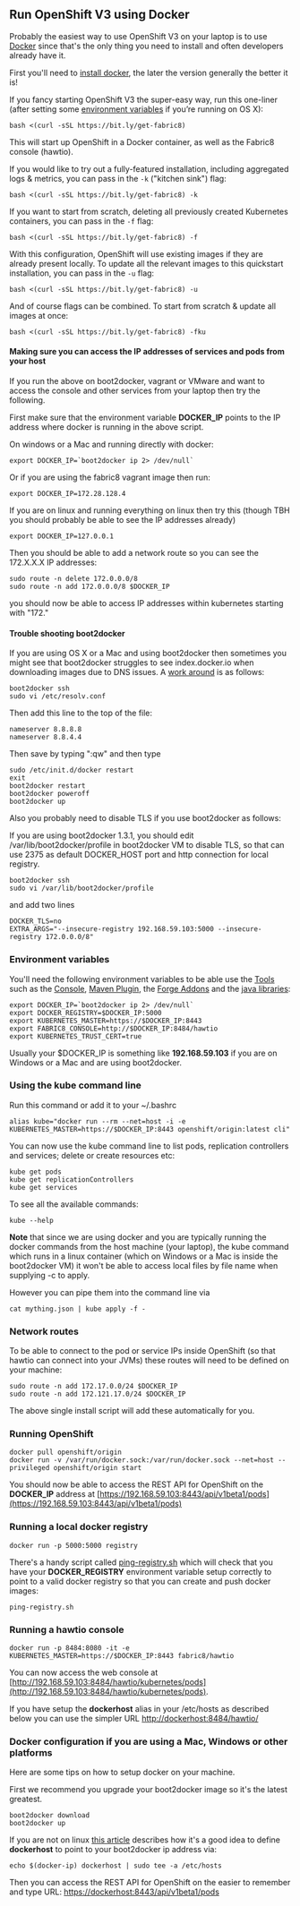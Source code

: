 ## Run OpenShift V3 using Docker

Probably the easiest way to use OpenShift V3 on your laptop is to use [Docker](https://docs.docker.com/) since that's the only thing you need to install and often developers already have it.

First you'll need to [install docker](https://docs.docker.com/installation/), the later the version generally the better it is!

If you fancy starting OpenShift V3 the super-easy way, run this one-liner (after setting some [environment variables](#environment-variables) if you’re running on OS X):

    bash <(curl -sSL https://bit.ly/get-fabric8)

This will start up OpenShift in a Docker container, as well as the Fabric8 console (hawtio).

If you would like to try out a fully-featured installation, including aggregated logs & metrics, you can pass in the `-k` ("kitchen sink") flag:

    bash <(curl -sSL https://bit.ly/get-fabric8) -k

If you want to start from scratch, deleting all previously created Kubernetes containers, you can pass in the `-f` flag:

    bash <(curl -sSL https://bit.ly/get-fabric8) -f

With this configuration, OpenShift will use existing images if they are already present locally. To update all the relevant images to this quickstart installation, you can pass
in the `-u` flag:

    bash <(curl -sSL https://bit.ly/get-fabric8) -u

And of course flags can be combined. To start from scratch & update all images at once:

    bash <(curl -sSL https://bit.ly/get-fabric8) -fku

#### Making sure you can access the IP addresses of services and pods from your host

If you run the above on boot2docker, vagrant or VMware and want to access the console and other services from your laptop then try the following.

First make sure that the environment variable **DOCKER_IP** points to the IP address where docker is running in the above script.

On windows or a Mac and running directly with docker:

    export DOCKER_IP=`boot2docker ip 2> /dev/null`

Or if you are using the fabric8 vagrant image then run:

    export DOCKER_IP=172.28.128.4

If you are on linux and running everything on linux then try this (though TBH you should probably be able to see the IP addresses already)

    export DOCKER_IP=127.0.0.1

Then you should be able to add a network route so you can see the 172.X.X.X IP addresses:

    sudo route -n delete 172.0.0.0/8
    sudo route -n add 172.0.0.0/8 $DOCKER_IP

you should now be able to access IP addresses within kubernetes starting with "172."

#### Trouble shooting boot2docker

If you are using OS X or a Mac and using boot2docker then sometimes you might see that boot2docker struggles to see index.docker.io when downloading images due to DNS issues. A [work around](http://stackoverflow.com/questions/24060099/docker-failed-to-pull-images-from-registry) is as follows:

    boot2docker ssh
    sudo vi /etc/resolv.conf

Then add this line to the top of the file:

    nameserver 8.8.8.8
    nameserver 8.8.4.4

Then save by typing ":qw" and then type

    sudo /etc/init.d/docker restart
    exit
    boot2docker restart
    boot2docker poweroff
    boot2docker up

Also you probably need to disable TLS if you use boot2docker as follows:

If you are using boot2docker 1.3.1, you should edit /var/lib/boot2docker/profile in boot2docker VM to disable TLS, so that can use 2375 as default DOCKER_HOST port and http connection for local registry.

    boot2docker ssh
    sudo vi /var/lib/boot2docker/profile

and add two lines

    DOCKER_TLS=no
    EXTRA_ARGS="--insecure-registry 192.168.59.103:5000 --insecure-registry 172.0.0.0/8"


### Environment variables

You'll need the following environment variables to be able use the [Tools](http://fabric8.io/v2/tools.html) such as the [Console](console.html), [Maven Plugin](http://fabric8.io/v2/mavenPlugin.html), the [Forge Addons](http://fabric8.io/v2/forge.html) and the [java libraries](javaLibraries.html):

    export DOCKER_IP=`boot2docker ip 2> /dev/null`
    export DOCKER_REGISTRY=$DOCKER_IP:5000
    export KUBERNETES_MASTER=https://$DOCKER_IP:8443
    export FABRIC8_CONSOLE=http://$DOCKER_IP:8484/hawtio
    export KUBERNETES_TRUST_CERT=true

Usually your $DOCKER_IP is something like **192.168.59.103** if you are on Windows or a Mac and are using boot2docker.

### Using the kube command line

Run this command or add it to your ~/.bashrc

    alias kube="docker run --rm --net=host -i -e KUBERNETES_MASTER=https://$DOCKER_IP:8443 openshift/origin:latest cli"

You can now use the kube command line to list pods, replication controllers and services; delete or create resources etc:

    kube get pods
    kube get replicationControllers
    kube get services

To see all the available commands:

    kube --help

**Note** that since we are using docker and you are typically running the docker commands from the host machine (your laptop), the kube command which runs in a linux container (which on Windows or a Mac is inside the boot2docker VM) it won't be able to access local files by file name when supplying -c to apply.

However you can pipe them into the command line via

    cat mything.json | kube apply -f -

### Network routes

To be able to connect to the pod or service IPs inside OpenShift (so that hawtio can connect into your JVMs) these routes will need to be defined on your machine:

    sudo route -n add 172.17.0.0/24 $DOCKER_IP
    sudo route -n add 172.121.17.0/24 $DOCKER_IP

The above single install script will add these automatically for you.

### Running OpenShift

    docker pull openshift/origin
    docker run -v /var/run/docker.sock:/var/run/docker.sock --net=host --privileged openshift/origin start

You should now be able to access the REST API for OpenShift on the **DOCKER_IP** address at [https://192.168.59.103:8443/api/v1beta1/pods](https://192.168.59.103:8443/api/v1beta1/pods)

### Running a local docker registry

    docker run -p 5000:5000 registry

There's a handy script called  [ping-registry.sh](https://github.com/fabric8io/fabric8/blob/master/bin/ping-registry.sh) which will check that you have your **DOCKER_REGISTRY** environment variable setup correctly to point to a valid docker registry so that you can create and push docker images:

    ping-registry.sh

### Running a hawtio console

    docker run -p 8484:8080 -it -e KUBERNETES_MASTER=https://$DOCKER_IP:8443 fabric8/hawtio

You can now access the web console at [http://192.168.59.103:8484/hawtio/kubernetes/pods](http://192.168.59.103:8484/hawtio/kubernetes/pods).

If you have setup the **dockerhost** alias in your /etc/hosts as described below you can use the simpler URL [http://dockerhost:8484/hawtio/](http://dockerhost:8484/hawtio/)

### Docker configuration if you are using a Mac, Windows or other platforms

Here are some tips on how to setup docker on your machine.

First we recommend you upgrade your boot2docker image so it's the latest greatest.

    boot2docker download
    boot2docker up

If you are not on linux [this article](http://viget.com/extend/how-to-use-docker-on-os-x-the-missing-guide) describes how it's a good idea to define **dockerhost** to point to your boot2docker ip address via:

    echo $(docker-ip) dockerhost | sudo tee -a /etc/hosts

Then you can access the REST API for OpenShift on the easier to remember and type URL: [https://dockerhost:8443/api/v1beta1/pods](https://dockerhost:8443/api/v1beta1/pods)
